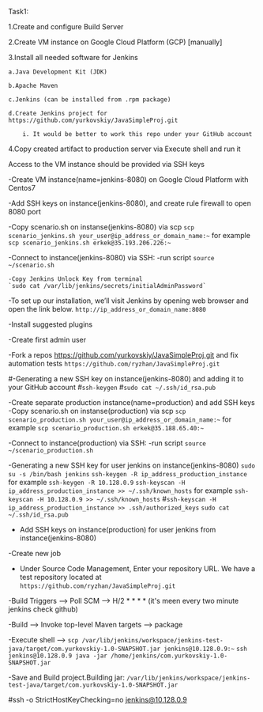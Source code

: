 Task1:

 1.Create and configure Build Server
 
 2.Create VM instance on Google Cloud Platform (GCP) [manually]
 
 3.Install all needed software for Jenkins

    a.Java Development Kit (JDK)
 
    b.Apache Maven

    c.Jenkins (can be installed from .rpm package)

    d.Create Jenkins project for https://github.com/yurkovskiy/JavaSimpleProj.git
       
        i. It would be better to work this repo under your GitHub account
 4.Copy created artifact to production server via Execute shell and run it

 Access to the VM instance should be provided via SSH keys



-Create VM instance(name=jenkins-8080) on Google Cloud Platform with Centos7

-Add SSH keys on instance(jenkins-8080), and create rule firewall to open 8080 port

-Copy scenario.sh on instanse(jenkins-8080) via scp
`scp scenario_jenkins.sh your_user@ip_address_or_domain_name:~`
for example `scp scenario_jenkins.sh erkek@35.193.206.226:~`

-Connect to instance(jenkins-8080) via SSH:
    -run script
    `source ~/scenario.sh`

    -Copy Jenkins Unlock Key from terminal
    `sudo cat /var/lib/jenkins/secrets/initialAdminPassword`

-To set up our installation, we’ll visit Jenkins by opening web browser and open the link below.
`http://ip_address_or_domain_name:8080`

-Install suggested plugins

-Create first admin user

-Fork a repos  https://github.com/yurkovskiy/JavaSimpleProj.git and fix automation tests
`https://github.com/ryzhan/JavaSimpleProj.git`

#-Generating a new SSH key on instance(jenkins-8080) and adding it to your GitHub account
#`ssh-keygen`
#`sudo cat ~/.ssh/id_rsa.pub`

-Create separate production instance(name=production) and add SSH keys
-Copy scenario.sh on instanse(production) via scp
`scp scenario_production.sh your_user@ip_address_or_domain_name:~`
for example `scp scenario_production.sh erkek@35.188.65.40:~`

-Connect to instance(production) via SSH:
    -run script
    `source ~/scenario_production.sh`

-Generating a new SSH key for user jenkins on instance(jenkins-8080)
`sudo su -s /bin/bash jenkins`
`ssh-keygen -R ip_address_production_instance`
for example `ssh-keygen -R 10.128.0.9`
`ssh-keyscan -H ip_address_production_instance >> ~/.ssh/known_hosts`
for example `ssh-keyscan -H 10.128.0.9 >> ~/.ssh/known_hosts`
#`ssh-keyscan -H ip_address_production_instance >> .ssh/authorized_keys`
`sudo cat ~/.ssh/id_rsa.pub`

- Add SSH keys on instance(production) for user jenkins from instance(jenkins-8080)


-Create new job

- Under Source Code Management, Enter your repository URL. We have a test repository located at
`https://github.com/ryzhan/JavaSimpleProj.git`

-Build Triggers --> Poll SCM --> H/2 * * * *        (it's meen every two minute jenkins check github)

-Build --> Invoke top-level Maven targets --> package

-Execute shell --> 
`scp /var/lib/jenkins/workspace/jenkins-test-java/target/com.yurkovskiy-1.0-SNAPSHOT.jar jenkins@10.128.0.9:~`
`ssh jenkins@10.128.0.9 java -jar /home/jenkins/com.yurkovskiy-1.0-SNAPSHOT.jar`

-Save and Build project.Building jar: 
`/var/lib/jenkins/workspace/jenkins-test-java/target/com.yurkovskiy-1.0-SNAPSHOT.jar`

#ssh -o StrictHostKeyChecking=no jenkins@10.128.0.9

